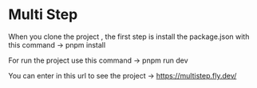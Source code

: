 # Multi Step

When you clone the project , the first step is install the package.json with this command -> pnpm install

For run the project use this command -> pnpm run dev

You can enter in this url to see the project -> https://multistep.fly.dev/

